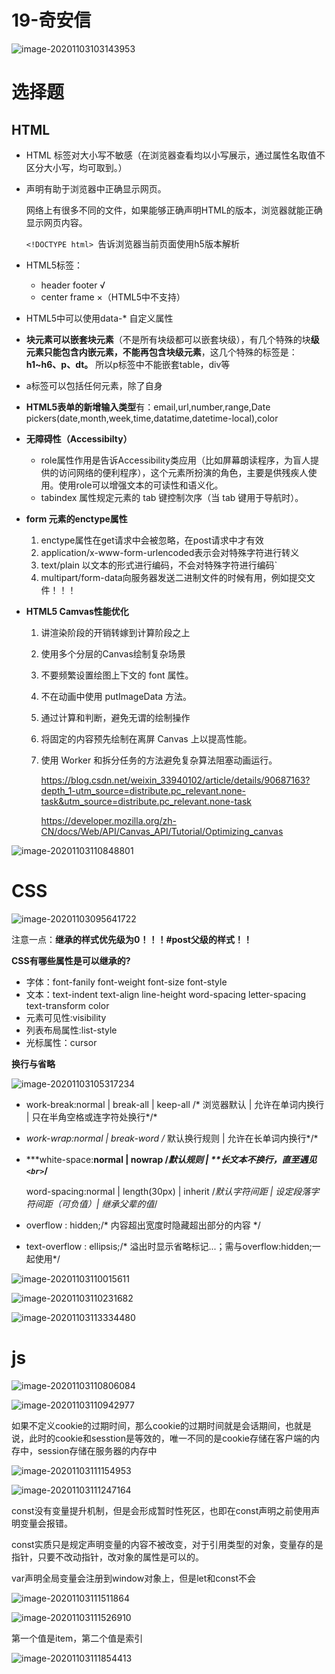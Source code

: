 # 19-奇安信

![image-20201103103143953](img/image-20201103103143953.png)

# 选择题

## HTML

* HTML 标签对大小写不敏感（在浏览器查看均以小写展示，通过属性名取值不区分大小写，均可取到。）

* <!DOCTYPE>声明有助于浏览器中正确显示网页。

  网络上有很多不同的文件，如果能够正确声明HTML的版本，浏览器就能正确显示网页内容。

  `<!DOCTYPE html> `告诉浏览器当前页面使用h5版本解析

* HTML5标签：

  * header footer √
  * center frame ×（HTML5中不支持）

* HTML5中可以使用data-* 自定义属性

* **块元素可以嵌套块元素**（不是所有块级都可以嵌套块级），有几个特殊的块**级元素只能包含内嵌元素，不能再包含块级元素**，这几个特殊的标签是：**h1~h6、p、dt。** 所以p标签中不能嵌套table，div等

* a标签可以包括任何元素，除了自身

* **HTML5表单的新增输入类型**有：email,url,number,range,Date pickers(date,month,week,time,datatime,datetime-local),color

* **无障碍性（Accessibilty）**

  * role属性作用是告诉Accessibility类应用（比如屏幕朗读程序，为盲人提供的访问网络的便利程序），这个元素所扮演的角色，主要是供残疾人使用。使用role可以增强文本的可读性和语义化。
  * tabindex 属性规定元素的 tab 键控制次序（当 tab 键用于导航时）。

* **form 元素的enctype属性**

  1. enctype属性在get请求中会被忽略，在post请求中才有效
  2. application/x-www-form-urlencoded表示会对特殊字符进行转义
  3. text/plain 以文本的形式进行编码，不会对特殊字符进行编码`
  4. multipart/form-data向服务器发送二进制文件的时候有用，例如提交文件！！！

* **HTML5 Camvas性能优化**

  1. 讲渲染阶段的开销转嫁到计算阶段之上

  2. 使用多个分层的Canvas绘制复杂场景

  3. 不要频繁设置绘图上下文的 font 属性。

  4. 不在动画中使用 putImageData 方法。

  5. 通过计算和判断，避免无谓的绘制操作

  6. 将固定的内容预先绘制在离屏 Canvas 上以提高性能。

  7. 使用 Worker 和拆分任务的方法避免复杂算法阻塞动画运行。

     https://blog.csdn.net/weixin_33940102/article/details/90687163?depth_1-utm_source=distribute.pc_relevant.none-task&utm_source=distribute.pc_relevant.none-task

     https://developer.mozilla.org/zh-CN/docs/Web/API/Canvas_API/Tutorial/Optimizing_canvas



![image-20201103110848801](img/image-20201103110848801.png)

# CSS

![image-20201103095641722](img/image-20201103095641722.png)

注意一点：**继承的样式优先级为0！！！#post父级的样式！！**

**CSS有哪些属性是可以继承的?**

* 字体：font-fanily font-weight font-size font-style
* 文本：text-indent text-align line-height word-spacing letter-spacing text-transform color 
* 元素可见性:visibility
* 列表布局属性:list-style
* 光标属性：cursor

**换行与省略**

![image-20201103105317234](img/image-20201103105317234.png)

* work-break:normal | break-all | keep-all /* 浏览器默认 | 允许在单词内换行 | 只在半角空格或连字符处换行*/*

* *work-wrap:normal | break-word /* 默认换行规则 | 允许在长单词内换行*/*

* ***white-space:**normal | **nowrap** /*默认规则 | **长文本不换行，直至遇见`<br>`*/**

  word-spacing:normal | length(30px) | inherit  /*默认字符间距 | 设定段落字符间距（可负值）| 继承父辈的值*/

* overflow : hidden;/* 内容超出宽度时隐藏超出部分的内容 */

* text-overflow : ellipsis;/* 溢出时显示省略标记...；需与overflow:hidden;一起使用*/

![image-20201103110015611](img/image-20201103110015611.png)

![image-20201103110231682](img/image-20201103110231682.png)

![image-20201103113334480](19-奇安信.assets/image-20201103113334480.png)

# js

![image-20201103110806084](img/image-20201103110806084.png)

![image-20201103110942977](img/image-20201103110942977.png)

如果不定义cookie的过期时间，那么cookie的过期时间就是会话期间，也就是说，此时的cookie和sesstion是等效的，唯一不同的是cookie存储在客户端的内存中，session存储在服务器的内存中

![image-20201103111154953](img/image-20201103111154953.png)

![image-20201103111247164](img/image-20201103111247164.png)



const没有变量提升机制，但是会形成暂时性死区，也即在const声明之前使用声明变量会报错。

const实质只是规定声明变量的内容不被改变，对于引用类型的对象，变量存的是指针，只要不改动指针，改对象的属性是可以的。

var声明全局变量会注册到window对象上，但是let和const不会

![image-20201103111511864](img/image-20201103111511864.png)

![image-20201103111526910](img/image-20201103111526910.png)

第一个值是item，第二个值是索引



![image-20201103111854413](img/image-20201103111854413.png)